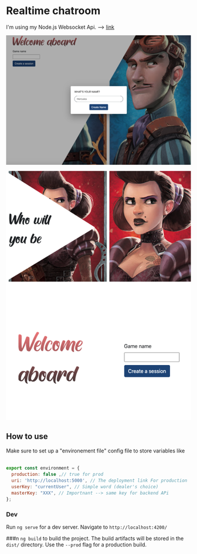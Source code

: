 # Realtime chatroom

I'm using my Node.js Websocket Api. --> [link](https://github.com/aminetchitooss/node_socket) 


![](images/home.png)

![](images/homePhone.png)


## How to use

  Make sure to set up a "environement file" config file to store variables like 
    
```javascript

export const environment = {
  production: false ,// true for prod
  uri: 'http://localhost:5000', // The deployment link For production
  userKey: "currentUser", // Simple word (dealer's choice)
  masterKey: "XXX", // Importnant --> same key for backend APi
};

```

### Dev

Run `ng serve` for a dev server. Navigate to `http://localhost:4200/`


###n `ng build` to build the project. The build artifacts will be stored in the `dist/` directory. Use the `--prod` flag for a production build.
